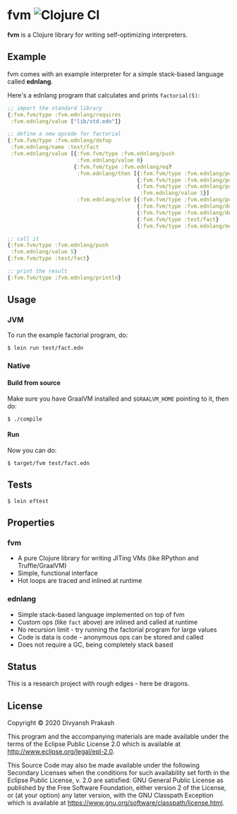 # fvm ![Clojure CI](https://github.com/divs1210/fvm/workflows/Clojure%20CI/badge.svg?branch=master)

**fvm** is a Clojure library for writing self-optimizing interpreters.

## Example

fvm comes with an example interpreter for a simple stack-based language called **ednlang**.

Here's a ednlang program that calculates and prints `factorial(5)`:
```clojure
;; import the standard library
{:fvm.fvm/type :fvm.ednlang/requires
 :fvm.ednlang/value ["lib/std.edn"]}

;; define a new opcode for factorial
{:fvm.fvm/type :fvm.ednlang/defop
 :fvm.ednlang/name :test/fact
 :fvm.ednlang/value [{:fvm.fvm/type :fvm.ednlang/push
                      :fvm.ednlang/value 0}
                     {:fvm.fvm/type :fvm.ednlang/eq?
                      :fvm.ednlang/then [{:fvm.fvm/type :fvm.ednlang/pop}
                                         {:fvm.fvm/type :fvm.ednlang/pop}
                                         {:fvm.fvm/type :fvm.ednlang/push
                                          :fvm.ednlang/value 1}]
                      :fvm.ednlang/else [{:fvm.fvm/type :fvm.ednlang/pop}
                                         {:fvm.fvm/type :fvm.ednlang/dup}
                                         {:fvm.fvm/type :fvm.ednlang/dec}
                                         {:fvm.fvm/type :test/fact}
                                         {:fvm.fvm/type :fvm.ednlang/mul}]}]}

;; call it
{:fvm.fvm/type :fvm.ednlang/push
 :fvm.ednlang/value 5}
{:fvm.fvm/type :test/fact}

;; print the result
{:fvm.fvm/type :fvm.ednlang/println}
```

## Usage

### JVM

To run the example factorial program, do:
```
$ lein run test/fact.edn
```

### Native

#### Build from source

Make sure you have GraalVM installed and `$GRAALVM_HOME` pointing to it, then do:
```
$ ./compile
```

#### Run

Now you can do:
```
$ target/fvm test/fact.edn
```

## Tests

```
$ lein eftest
```

## Properties

### fvm

- A pure Clojure library for writing JITing VMs (like RPython and Truffle/GraalVM)
- Simple, functional interface
- Hot loops are traced and inlined at runtime

### ednlang

- Simple stack-based language implemented on top of fvm
- Custom ops (like `fact` above) are inlined and called at runtime
- No recursion limit - try running the factorial program for large values
- Code is data is code - anonymous ops can be stored and called
- Does not require a GC, being completely stack based

## Status

This is a research project with rough edges - here be dragons.

## License

Copyright © 2020 Divyansh Prakash

This program and the accompanying materials are made available under the
terms of the Eclipse Public License 2.0 which is available at
http://www.eclipse.org/legal/epl-2.0.

This Source Code may also be made available under the following Secondary
Licenses when the conditions for such availability set forth in the Eclipse
Public License, v. 2.0 are satisfied: GNU General Public License as published by
the Free Software Foundation, either version 2 of the License, or (at your
option) any later version, with the GNU Classpath Exception which is available
at https://www.gnu.org/software/classpath/license.html.
